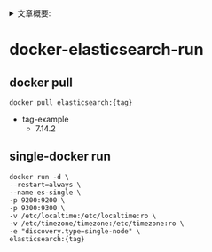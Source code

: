 <details>
<summary>文章概要:</summary>
<pre hidden>
information:
    author: jie6mm
    title: docker-elasticsearch-run
    desc:
    type: docker/elasticsearch
    tags:
        - docker
        - elasticsearch
    series: docker-run
    date: 2021-06-01 14:03:00
</pre>
</details>

# docker-elasticsearch-run

## docker pull

```shell
docker pull elasticsearch:{tag}
```

* tag-example
    * 7.14.2


## single-docker run

```shell
docker run -d \
--restart=always \
--name es-single \
-p 9200:9200 \
-p 9300:9300 \
-v /etc/localtime:/etc/localtime:ro \
-v /etc/timezone/timezone:/etc/timezone:ro \
-e "discovery.type=single-node" \
elasticsearch:{tag}
```